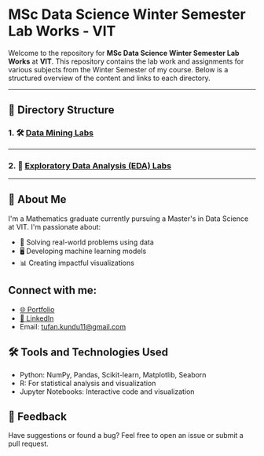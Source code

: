 # MSc Data Science Winter Semester Lab Works - VIT

Welcome to the repository for **MSc Data Science Winter Semester Lab Works** at **VIT**. This repository contains the lab work and assignments for various subjects from the Winter Semester of my course. Below is a structured overview of the content and links to each directory.

---

## 📁 Directory Structure

### 1. 🛠️ [Data Mining Labs](./Data_mining_lab)

---
### 2. 🧮 [Exploratory Data Analysis (EDA) Labs](./EDA_lab)

---

## 📝 About Me
I'm a Mathematics graduate currently pursuing a Master's in Data Science at VIT. I'm passionate about:
- 🧠 Solving real-world problems using data
- 🖥️ Developing machine learning models
- 📊 Creating impactful visualizations

## Connect with me:
- <a href="https://kindo-tk.github.io/tk.github.io/" target="_blank">🌐 Portfolio</a>
- <a href="https://www.linkedin.com/in/tufan-kundu-577945221/" target="_blank">💼 LinkedIn</a>
- Email: tufan.kundu11@gmail.com


## 🛠️ Tools and Technologies Used
- Python: NumPy, Pandas, Scikit-learn, Matplotlib, Seaborn
- R: For statistical analysis and visualization
- Jupyter Notebooks: Interactive code and visualization


## 📢 Feedback
Have suggestions or found a bug? Feel free to open an issue or submit a pull request.

